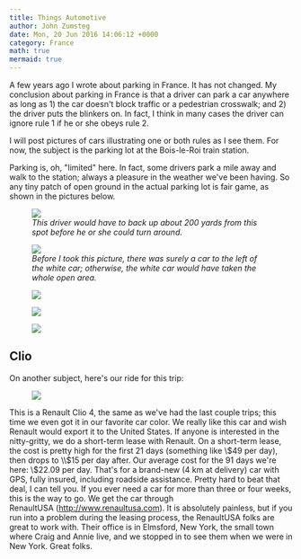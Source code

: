 ```yaml
---
title: Things Automotive
author: John Zumsteg
date: Mon, 20 Jun 2016 14:06:12 +0000
category: France
math: true
mermaid: true
---
```

A few years ago I wrote about parking in France. It has not changed. My conclusion about parking in France is that a driver can park a car anywhere as long as 1) the car doesn't block traffic or a pedestrian crosswalk; and 2) the driver puts the blinkers on. In fact, I think in many cases the driver can ignore rule 1 if he or she obeys rule 2.

I will post pictures of cars illustrating one or both rules as I see them. For now, the subject is the parking lot at the Bois-le-Roi train station.

Parking is, oh, "limited" here. In fact, some drivers park a mile away and walk to the station; always a pleasure in the weather we've been having. So any tiny patch of open ground in the actual parking lot is fair game, as shown in the pictures below.

<figure>
	<img src="{{site.url}}/assets/images/2016/06/IMG_0760.jpg"/>
	<figcaption><em>This driver would have to back up about 200 yards from this spot before he or she could turn around.</em></figcaption>
</figure>



<figure>
	<img src="{{site.url}}/assets/images/2016/06/IMG_0761.jpg"/>
	<figcaption><em>Before I took this picture, there was surely a car to the left of the white car; otherwise, the white car would have taken the whole open area.</em></figcaption>
</figure>



<figure>
	<img src="{{site.url}}/assets/images/2016/06/IMG_0758.jpg"/>
	<figcaption></figcaption>
</figure>

 <figure>
	<img src="{{site.url}}/assets/images/2016/06/IMG_0759.jpg"/>
	<figcaption></figcaption>
</figure>

 <figure>
	<img src="{{site.url}}/assets/images/2016/06/IMG_0765.jpg"/>
	<figcaption></figcaption>
</figure>


<h2>Clio</h2>
On another subject, here's our ride for this trip:

<figure>
	<img src="{{site.url}}/assets/images/2016/06/IMG_0766.jpg"/>
	<figcaption></figcaption>
</figure>



This is a Renault Clio 4, the same as we've had the last couple trips; this time we even got it in our favorite car color. We really like this car and wish Renault would export it to the United States. If anyone is interested in the nitty-gritty, we do a short-term lease with Renault. On a short-term lease, the cost is pretty high for the first 21 days (something like \\$49 per day), then drops to \\$15 per day after. Our average cost for the 91 days we're here: \\$22.09 per day. That's for a brand-new (4 km at delivery) car with GPS, fully insured, including roadside assistance. Pretty hard to beat that deal, I can tell you. If you ever need a car for more than three or four weeks, this is the way to go. We get the car through RenaultUSA (http://www.renaultusa.com). It is absolutely painless, but if you run into a problem during the leasing process, the RenaultUSA folks are great to work with. Their office is in Elmsford, New York, the small town where Craig and Annie live, and we stopped in to see them when we were in New York. Great folks.
